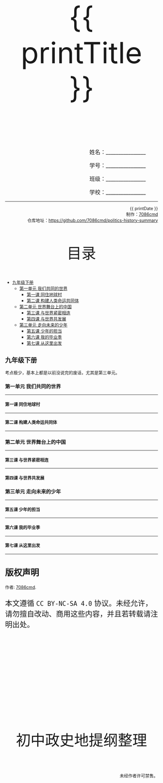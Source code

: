 
  <style>
  #title {
    padding-top: 40%;
    font-size: 96px;
    padding-bottom: 24%;
  }

  #ending {
    padding-top: 60%;
    font-size: 48px;
    padding-bottom: 12%;
  }

  .center {
    text-align: center;
  }
  .right {
    text-align: right;
  }

  #inform {
    padding-right: 8%;
    font-size: 18px;
  }

  .topic {
    padding-top: 12%;
    padding-bottom: 8%;
    font-size: 48px;
  }
</style>
<div class="center">
  <div id="title">{{ printTitle }}</div>
</div>
<div class="right">
  <p id="inform">姓名：________________</p>
  <p id="inform">学号：________________</p>
  <p id="inform">班级：________________</p>
  <p id="inform">学校：________________</p>

  <hr />
  <div>
    {{ printDate }}<br />
    制作：<a href="https://github.com/7086cmd/">7086cmd</a><br />
    仓库地址：<a href="https://github.com/7086cmd/politics-history-summary"
      >https://github.com/7086cmd/politics-history-summary</a
    >
  </div>
</div>


<div class="divider_top"></div>

<div class="divider_top"></div>

<div class="center">
  <div class="topic">目录</div>
</div>

  - [九年级下册](#九年级下册)<br>
    - [第一单元 我们共同的世界](#第一单元-我们共同的世界)<br>
      - [第一课 同住地球村](#第一课-同住地球村)<br>
      - [第二课 构建人类命运共同体](#第二课-构建人类命运共同体)<br>
    - [第二单元 世界舞台上的中国](#第二单元-世界舞台上的中国)<br>
      - [第三课 与世界紧密相连](#第三课-与世界紧密相连)<br>
      - [第四课 与世界共发展](#第四课-与世界共发展)<br>
    - [第三单元 走向未来的少年](#第三单元-走向未来的少年)<br>
      - [第五课 少年的担当](#第五课-少年的担当)<br>
      - [第六课 我的毕业季](#第六课-我的毕业季)<br>
      - [第七课 从这里出发](#第七课-从这里出发)<br>

<div class="divider"></div>


## 九年级下册

考点极少，基本上都是以前没说完的废话，尤其是第三单元。

<div class="divider"></div>

### 第一单元 我们共同的世界

---

#### 第一课 同住地球村

---

#### 第二课 构建人类命运共同体

---

<div class="divider"></div>

### 第二单元 世界舞台上的中国

---

#### 第三课 与世界紧密相连

---

#### 第四课 与世界共发展

<div class="divider"></div>

### 第三单元 走向未来的少年

---

#### 第五课 少年的担当

---

#### 第六课 我的毕业季

---

#### 第七课 从这里出发

---

<div class="divider"></div>

<div class="divider"></div>

# 版权声明

作者: [7086cmd](https://github.com/7086cmd).<br>

<p style="font-size: 24px">
本文遵循 <code>CC BY-NC-SA 4.0</code> 协议。未经允许，请勿擅自改动、商用这些内容，并且若转载请注明出处。
</p>

<script setup>
import { ref } from "vue";

const printTitle = ref(new URL(location.href).pathname === '/print' ? "政史地总资料" : document.title
.split("|")[0]
.trim());

const printDate = ref(`导出日期：${new Date().toLocaleDateString()} ${new Date().toLocaleTimeString()}`);

</script>

<div class="divider_top"></div>

<div class="center">
  <div id="ending">初中政史地提纲整理</div>
</div>

<div class="right">
  <p>未经作者许可禁售。</p>
</div>
